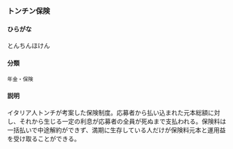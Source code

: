 <div style="display:none;">

## [あ行](securities-terms?id=あ行)
## [か行](securities-terms?id=か行)
## [さ行](securities-terms?id=さ行)
## [た行](securities-terms?id=た行)

</div>

### トンチン保険

#### ひらがな

とんちんほけん

#### 分類

`年金・保険`

#### 説明

イタリア人トンチが考案した保険制度。応募者から払い込まれた元本総額に対し、それから生じる一定の利息が応募者の全員が死ぬまで支払われる。保険料は一括払いで中途解約ができず、満期に生存している人だけが保険料元本と運用益を受け取ることができる。

<div style="display:none;">

## [な行](securities-terms?id=な行)
## [は行](securities-terms?id=は行)
## [ま行](securities-terms?id=ま行)
## [や行](securities-terms?id=や行)
## [ら行](securities-terms?id=ら行)
## [わ行](securities-terms?id=わ行)
## [英数字・記号](securities-terms?id=英数字・記号)

</div>

